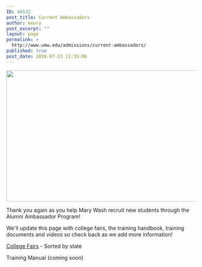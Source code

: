 ```yaml
---
ID: 48532
post_title: Current Ambassadors
author: keury
post_excerpt: ""
layout: page
permalink: >
  http://www.umw.edu/admissions/current-ambassadors/
published: true
post_date: 2018-07-23 11:35:06
---
```

<a href="http://www.umw.edu/admissions/alumni-recruitment/alumni-rock/" rel="attachment wp-att-48201"><img class="aligncenter size-full wp-image-48201" src="http://www.umw.edu/admissions/wp-content/uploads/sites/6/2016/09/Alumni-Rock.jpg" alt="" width="851" height="350" /></a>

Thank you again as you help Mary Wash recruit new students through the Alumni Ambassador Program!

We'll update this page with college fairs, the training handbook, training documents and videos so check back as we add more information!

<a href="http://www.umw.edu/admissions/wp-content/uploads/sites/6/2018/07/College-Fair-List-Fall-2018.pdf">College Fairs</a> - Sorted by state

Training Manual (coming soon)